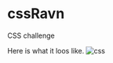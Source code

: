 # cssRavn
CSS challenge

Here is what it loos like.
![css](https://user-images.githubusercontent.com/20331169/126187504-98dc654b-f506-4391-8aba-b610ac3869d9.png)
